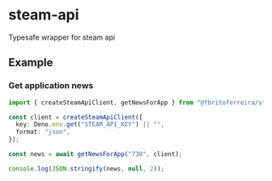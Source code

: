 # steam-api
Typesafe wrapper for steam api


## Example

### Get application news
```ts
import { createSteamApiClient, getNewsForApp } from "@fbritoferreira/steam-api";

const client = createSteamApiClient({
  key: Deno.env.get("STEAM_API_KEY") || "",
  format: "json",
});

const news = await getNewsForApp("730", client);

console.log(JSON.stringify(news, null, 2));


```